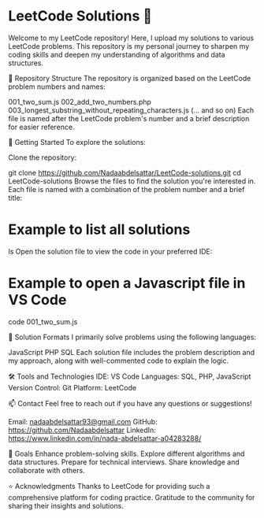 # LeetCode Solutions 🧩
Welcome to my LeetCode repository! Here, I upload my solutions to various LeetCode problems. This repository is my personal journey to sharpen my coding skills and deepen my understanding of algorithms and data structures.

📂 Repository Structure
The repository is organized based on the LeetCode problem numbers and names:

001_two_sum.js
002_add_two_numbers.php
003_longest_substring_without_repeating_characters.js
(... and so on)
Each file is named after the LeetCode problem's number and a brief description for easier reference.

🚀 Getting Started
To explore the solutions:

Clone the repository:

git clone https://github.com/Nadaabdelsattar/LeetCode-solutions.git
cd LeetCode-solutions
Browse the files to find the solution you're interested in. Each file is named with a combination of the problem number and a brief title:

# Example to list all solutions
ls
Open the solution file to view the code in your preferred IDE:

# Example to open a Javascript file in VS Code
code 001_two_sum.js

📜 Solution Formats
I primarily solve problems using the following languages:

JavaScript
PHP
SQL
Each solution file includes the problem description and my approach, along with well-commented code to explain the logic.

🛠 Tools and Technologies
IDE: VS Code
Languages: SQL, PHP, JavaScript
Version Control: Git
Platform: LeetCode

📫 Contact
Feel free to reach out if you have any questions or suggestions!

Email: nadaabdelsattar93@gmail.com
GitHub: https://github.com/Nadaabdelsattar
LinkedIn: https://www.linkedin.com/in/nada-abdelsattar-a04283288/

🌟 Goals
Enhance problem-solving skills.
Explore different algorithms and data structures.
Prepare for technical interviews.
Share knowledge and collaborate with others.

⭐️ Acknowledgments
Thanks to LeetCode for providing such a comprehensive platform for coding practice.
Gratitude to the community for sharing their insights and solutions.
